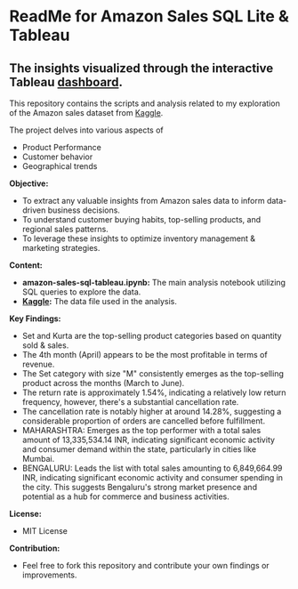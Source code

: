 # ReadMe for Amazon Sales SQL Lite & Tableau
## The insights visualized through the interactive Tableau [dashboard](https://public.tableau.com/app/profile/aleksandr.chelyshkin/viz/Amazon_Sales_17082940665600/Dashboard1).
This repository contains the scripts and analysis related to my exploration of the Amazon sales dataset from [Kaggle](https://www.kaggle.com/datasets/thedevastator/unlock-profits-with-e-commerce-sales-data). 

The project delves into various aspects of
* Product Performance
* Customer behavior
* Geographical trends

**Objective:**

* To extract any valuable insights from Amazon sales data to inform data-driven business decisions.
* To understand customer buying habits, top-selling products, and regional sales patterns.
* To leverage these insights to optimize inventory management & marketing strategies.

**Content:**

* **amazon-sales-sql-tableau.ipynb:** The main analysis notebook utilizing SQL queries to explore the data.
* **[Kaggle](https://www.kaggle.com/datasets/thedevastator/unlock-profits-with-e-commerce-sales-data):** The data file used in the analysis.

**Key Findings:**

* Set and Kurta are the top-selling product categories based on quantity sold & sales.
* The 4th month (April) appears to be the most profitable in terms of revenue.
* The Set category with size "M" consistently emerges as the top-selling product across the months (March to June).
* The return rate is approximately 1.54%, indicating a relatively low return frequency, however, there's a substantial cancellation rate.
* The cancellation rate is notably higher at around 14.28%, suggesting a considerable proportion of orders are cancelled before fulfillment.
* MAHARASHTRA: Emerges as the top performer with a total sales amount of 13,335,534.14 INR, indicating significant economic activity and consumer demand within the state, particularly in cities like Mumbai.
* BENGALURU: Leads the list with total sales amounting to 6,849,664.99 INR, indicating significant economic activity and consumer spending in the city. This suggests Bengaluru's strong market presence and potential as a hub for commerce and business activities.
  
**License:**

* MIT License

**Contribution:**

* Feel free to fork this repository and contribute your own findings or improvements.
